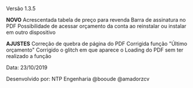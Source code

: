 Versão 1.3.5

**NOVO**
Acrescentada tabela de preço para revenda
Barra de assinatura no PDF
Possibilidade de acessar orçamento da conta ao reinstalar ou instalar em outro dispositivo


**AJUSTES**
Correção de quebra de página do PDF
Corrigida função "Último orçamento"
Corrigido o glitch em que aparece o Loading do PDF sem ter realizado a função

Data: 23/10/2019

Desenvolvido por:
NTP Engenharia
@booude @amadorzcv